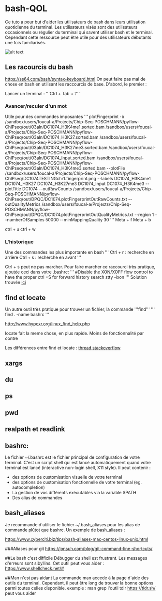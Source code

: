 # bash-QOL
Ce tuto a pour but d'aider les utilisateurs de bash dans leurs utilisation quotidienne du terminal. Les utilisateurs visés sont des utilisateurs occasionnels ou régulier du terminal qui savent utiliser bash et le terminal. Cependant cette ressource peut être utile pour des utilisateurs débutants une fois familiarisés.

![alt text](http://url/to/img.png)
## Les racourcis du bash

https://ss64.com/bash/syntax-keyboard.html
On peut faire pas mal de chose en bash en utilisant les raccourcis de base. D'abord, le premier :

Lancer un terminal : '''Ctrl + Tab + t'''

### Avancer/reculer d'un mot

Utile pour des commandes imposantes
'''
plotFingerprint -b /sandbox/users/foucal-a/Projects/Chip-Seq-POSCHMANN/pyflow-ChIPseq/out/03aln/DC1074_H3K4me1.sorted.bam /sandbox/users/foucal-a/Projects/Chip-Seq-POSCHMANN/pyflow-ChIPseq/out/03aln/DC1074_H3K27.sorted.bam /sandbox/users/foucal-a/Projects/Chip-Seq-POSCHMANN/pyflow-ChIPseq/out/03aln/DC1074_H3K27me3.sorted.bam /sandbox/users/foucal-a/Projects/Chip-Seq-POSCHMANN/pyflow-ChIPseq/out/03aln/DC1074_Input.sorted.bam /sandbox/users/foucal-a/Projects/Chip-Seq-POSCHMANN/pyflow-ChIPseq/out/03aln/DC1074_H3K4me3.sorted.bam --plotFile /sandbox/users/foucal-a/Projects/Chip-Seq-POSCHMANN/pyflow-ChIPseq/DC1074TESTINGchr1.fingerprint.png --labels DC1074_H3K4me1 DC1074_H3K27 DC1074_H3K27me3 DC1074_Input DC1074_H3K4me3 --plotTitle DC1074 --outRawCounts /sandbox/users/foucal-a/Projects/Chip-Seq-POSCHMANN/pyflow-ChIPseq/out/DPQC/DC1074.plotFingerprintOutRawCounts.txt --outQualityMetrics /sandbox/users/foucal-a/Projects/Chip-Seq-POSCHMANN/pyflow-ChIPseq/out/DPQC/DC1074.plotFingerprintOutQualityMetrics.txt --region 1 --numberOfSamples 50000 --minMappingQuality 30
'''
Meta + f
Meta + b

ctrl + u
ctrl + w

### L'historique
Une des commandes les plus importante en bash
'''
Ctrl + r : recherche en arrière 
Ctrl + s : recherche en avant
'''

Ctrl + s peut ne pas marcher. Pour faire marcher ce raccourci très pratique, ajoutée ceci dans votre .bashrc:
'''
#Disable the XON/XOFF flow control to have the proper ctrl +S for forward history search
stty -ixon
'''
Solution trouvée [ici](https://stackoverflow.com/questions/791765/unable-to-forward-search-bash-history-similarly-as-with-ctrl-r)

## find et locate

Un autre outil très pratique pour trouver un fichier, la commande '''find'''
'''
find . -name bashrc
'''

http://www.hypexr.org/linux_find_help.php

locate fait la meme chose, en plus rapide. Moins de fonctionnalité par contre

Les différences entre find et locate : [thread stackoverflow](https://unix.stackexchange.com/questions/60205/locate-vs-find-usage-pros-and-cons-of-each-other)

## xargs



## du

## ps

## pwd

## realpath et readlink
## bashrc:

Le fichier ~/.bashrc est le fichier principal de configuration de votre terminal. C'est un script shell qui est lancé automatiquement quand votre terminal est lancé (interactive non-login shell, X11 style). Il peut contenir :
* des options de customisation visuelle de votre terminal
* des options de customisation fonctionnelle de votre terminal (eg. autocompletion)
* La gestion de vos différents exécutables via la variable $PATH
* Des alias de commandes

## bash_aliases

Je recommande d'utiliser le fichier ~/.bash_aliases pour les alias de commande plûtot que bashrc.
Un exemple de bash_aliases :



https://www.cyberciti.biz/tips/bash-aliases-mac-centos-linux-unix.html

###Aliases pour git
https://jonsuh.com/blog/git-command-line-shortcuts/

##Le bash c'est difficile
Débugger du shell est frustrant. Les messages d'erreurs sont sibyllins. Cet outil peut vous aider :
https://www.shellcheck.net/#

##Man n'est pas aidant
La commande man accede à la page d'aide des outils du terminal. Cependant, il peut être long de trouver la bonne options parmi toutes celles disponible.
exemple : man grep
l'outil tdlr https://tldr.sh/ peut vous aider

